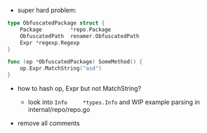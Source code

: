- super hard problem:

```go
type ObfuscatedPackage struct {
	Package         *repo.Package
	ObfuscatedPath  renamer.ObfuscatedPath
    Expr *regexp.Regexp
}

func (op *ObfuscatedPackage) SomeMethod() {
    op.Expr.MatchString("asd")
}
```

- how to hash op, Expr but not MatchString?
  - look into `Info     *types.Info` and WIP example parsing in internal/repo/repo.go

- remove all comments
